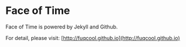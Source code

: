 Face of Time
===========
Face of Time is powered by Jekyll and Github.

For detail, please visit: [http://fuqcool.github.io](http://fuqcool.github.io)

